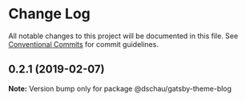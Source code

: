 # Change Log

All notable changes to this project will be documented in this file.
See [Conventional Commits](https://conventionalcommits.org) for commit guidelines.

## 0.2.1 (2019-02-07)

**Note:** Version bump only for package @dschau/gatsby-theme-blog

